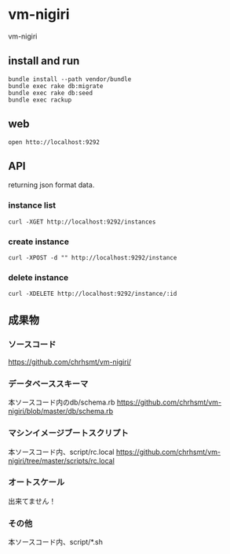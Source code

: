 vm-nigiri
=============

vm-nigiri

## install and run

```
bundle install --path vendor/bundle
bundle exec rake db:migrate
bundle exec rake db:seed
bundle exec rackup
```

## web

```
open htto://localhost:9292
```

## API

returning json format data.

### instance list

```
curl -XGET http://localhost:9292/instances
```

### create instance 

```
curl -XPOST -d "" http://localhost:9292/instance
```

### delete instance

```
curl -XDELETE http://localhost:9292/instance/:id
```

## 成果物

### ソースコード

https://github.com/chrhsmt/vm-nigiri/

### データベーススキーマ

本ソースコード内のdb/schema.rb
https://github.com/chrhsmt/vm-nigiri/blob/master/db/schema.rb

### マシンイメージブートスクリプト

本ソースコード内、script/rc.local
https://github.com/chrhsmt/vm-nigiri/tree/master/scripts/rc.local

### オートスケール

出来てません！

### その他

本ソースコード内、script/*.sh


